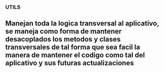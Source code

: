 ### UTILS

## Manejan toda la logica transversal al aplicativo, se maneja como forma de mantener desacoplados los metodos y clases transversales de tal forma que sea facil la manera de mantener el codigo como tal del aplicativo y sus futuras actualizaciones
